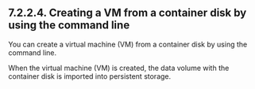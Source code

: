 ## 7.2.2.4. Creating a VM from a container disk by using the command line

You can create a virtual machine (VM) from a container disk by using the command line.

When the virtual machine (VM) is created, the data volume with the container disk is imported into persistent storage.

